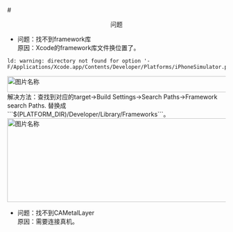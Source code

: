 #<center>问题</center>
- 问题：找不到framework库   
  原因：Xcode的framework库文件换位置了。
```
ld: warning: directory not found for option '-F/Applications/Xcode.app/Contents/Developer/Platforms/iPhoneSimulator.platform/Developer/SDKs/iPhoneSimulator10.2.sdk/Developer/Library/Frameworks'
```
<img src="../images/找不到framework.png" width = "695" height = "37" alt="图片名称">   
解决方法：查找到对应的target->Build Settings->Search Paths->Framework search Paths. 替换成```$(PLATFORM_DIR)/Developer/Library/Frameworks```。
<img src="../images/解决方案.png" width = "801" height = "193" alt="图片名称">

- 问题：找不到CAMetalLayer    
  原因：需要连接真机。
